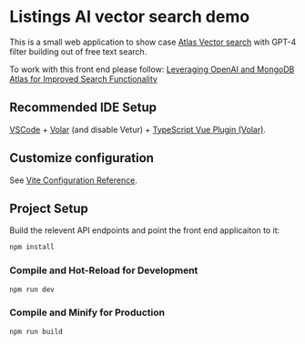 # Listings AI vector search demo

This is a small web application to show case [Atlas Vector search](https://www.mongodb.com/products/platform/atlas-vector-search) with GPT-4 filter building out of free text search.

To work with this front end please follow: [Leveraging OpenAI and MongoDB Atlas for Improved Search Functionality](https://www.mongodb.com/developer/products/atlas/atlas-vector-search-openai-filtering/)


## Recommended IDE Setup

[VSCode](https://code.visualstudio.com/) + [Volar](https://marketplace.visualstudio.com/items?itemName=Vue.volar) (and disable Vetur) + [TypeScript Vue Plugin (Volar)](https://marketplace.visualstudio.com/items?itemName=Vue.vscode-typescript-vue-plugin).

## Customize configuration

See [Vite Configuration Reference](https://vitejs.dev/config/).

## Project Setup

Build the relevent API endpoints and point the front end applicaiton to it:


```sh
npm install
```

### Compile and Hot-Reload for Development

```sh
npm run dev
```

### Compile and Minify for Production

```sh
npm run build
```
